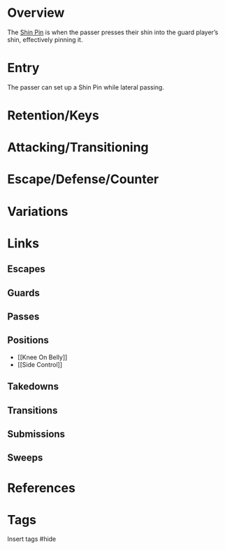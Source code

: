 # Overview
The <u>Shin Pin</u> is when the passer presses their shin into the guard player’s shin, effectively pinning it.
# Entry
The passer can set up a Shin Pin while lateral passing.
# Retention/Keys
# Attacking/Transitioning
# Escape/Defense/Counter
# Variations
# Links
## Escapes
## Guards
## Passes
## Positions
- [[Knee On Belly]]
- [[Side Control]]
## Takedowns
## Transitions
## Submissions
## Sweeps
# References
# Tags
Insert tags #hide